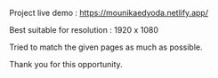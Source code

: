 Project live demo : https://mounikaedyoda.netlify.app/

Best suitable for resolution : 1920 x 1080

Tried to match the given pages as much as possible.

Thank you for this opportunity.
